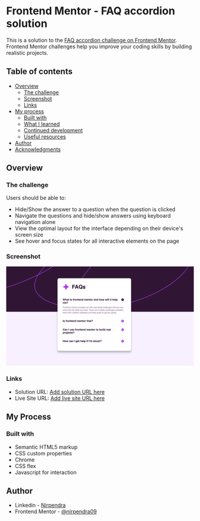 # Frontend Mentor - FAQ accordion solution

This is a solution to the [FAQ accordion challenge on Frontend Mentor](https://www.frontendmentor.io/challenges/faq-accordion-wyfFdeBwBz). Frontend Mentor challenges help you improve your coding skills by building realistic projects.

## Table of contents

- [Overview](#overview)
  - [The challenge](#the-challenge)
  - [Screenshot](#screenshot)
  - [Links](#links)
- [My process](#my-process)
  - [Built with](#built-with)
  - [What I learned](#what-i-learned)
  - [Continued development](#continued-development)
  - [Useful resources](#useful-resources)
- [Author](#author)
- [Acknowledgments](#acknowledgments)

## Overview

### The challenge

Users should be able to:

- Hide/Show the answer to a question when the question is clicked
- Navigate the questions and hide/show answers using keyboard navigation alone
- View the optimal layout for the interface depending on their device's screen size
- See hover and focus states for all interactive elements on the page

### Screenshot

![](./screenshot.png)

### Links

- Solution URL: [Add solution URL here](https://github.com/Nirpendra09/faq-accordion-frontend-mentor)
- Live Site URL: [Add live site URL here](https://nirpendra09.github.io/faq-accordion-frontend-mentor/)

## My Process

### Built with

- Semantic HTML5 markup
- CSS custom properties
- Chrome
- CSS flex
- Javascript for interaction

## Author

- Linkedin - [Nirpendra](https://www.linkedin.com/in/nirpendra-chaudhary-798b9b184/)
- Frontend Mentor - [@nirpendra09](https://www.frontendmentor.io/profile/nirpendra09)
